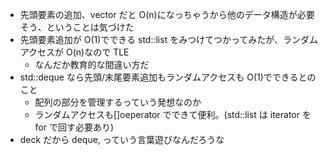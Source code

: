 - 先頭要素の追加、vector だと O(n)になっちゃうから他のデータ構造が必要そう、ということは気づけた
- 先頭要素追加が O(1)でできる std::list をみつけてつかってみたが、ランダムアクセスが O(n)なので TLE
  - なんだか教育的な間違い方だ
- std::deque なら先頭/末尾要素追加もランダムアクセスも O(1)でできるとのこと
  - 配列の部分を管理するっていう発想なのか
  - ランダムアクセスも[]oeperator でできて便利。(std::list は iterator を for で回す必要あり)
- deck だから deque, っていう言葉遊びなんだろうな
